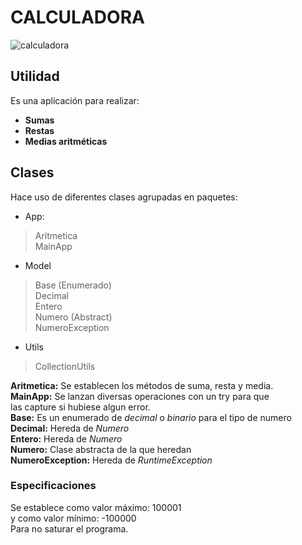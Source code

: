 # CALCULADORA
![calculadora](https://images.vexels.com/media/users/3/139836/isolated/lists/cbb25ff6f1471030763f0709c87e276a-icono-de-calculadora.png) 
## Utilidad
Es una aplicación para realizar:
* **Sumas**
* **Restas**
* **Medias aritméticas**


## Clases
Hace uso de diferentes clases agrupadas en paquetes:
* App:
> Aritmetica  
> MainApp  
* Model
> Base (Enumerado)  
> Decimal  
> Entero  
> Numero (Abstract)  
> NumeroException  
* Utils
> CollectionUtils  

**Aritmetica:** Se establecen los métodos de suma, resta y media.  
**MainApp:** Se lanzan diversas operaciones con un try para que  
las capture si hubiese algun error.  
**Base:** Es un enumerado de _decimal_ o _binario_ para el tipo de numero  
**Decimal:** Hereda de _Numero_   
**Entero:** Hereda de _Numero_  
**Numero:** Clase abstracta de la que heredan  
**NumeroException:** Hereda de _RuntimeException_

### Especificaciones
Se establece como valor máximo: 100001   
y como valor mínimo: -100000  
Para no saturar el programa.
